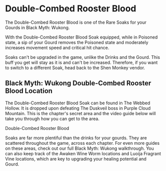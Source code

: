 # Double-Combed Rooster Blood

The Double-Combed Rooster Blood is one of the Rare Soaks for your Gourds in Black Myth: Wukong. 

With the Double-Combed Rooster Blood Soak equipped, while in Poisoned state, a sip of your Gourd removes the Poisoned state and moderately increases movement speed and critical hit chance. 

Soaks can't be upgraded in the game, unlike the Drinks and the Gourd. This buff you get will stay as it is and can't be increased. Therefore, if you want to switch to a different Soak, head back to the Shen Monkey vendor. 

## Black Myth: Wukong Double-Combed Rooster Blood Location

The Double-Combed Rooster Blood Soak can be found in The Webbed Hollow. It is dropped upon defeating The Duskveil boss in Purple Cloud Mountain. This is the chapter's secret area and the video guide below will take you through how you can get to the area. 

Double-Combed Rooster Blood

Soaks are far more plentiful than the drinks for your gourds. They are scattered throughout the game, across each chapter. For even more guides on these areas, check out our full Black Myth: Wukong walkthrough. You can also keep track of the Awaken Wine Worm locations and Luoija Fragrant Vine locations, which are key to upgrading your healing potential and Gourd. 
